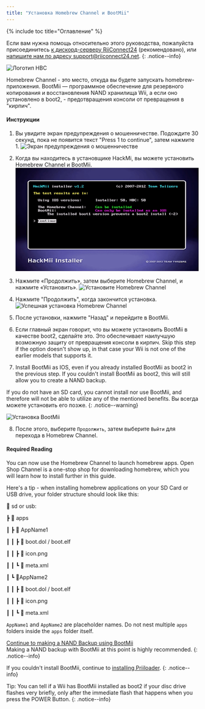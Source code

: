 ```yaml
---
title: "Установка Homebrew Channel и BootMii"
---
```


{% include toc title="Оглавление" %}

Если вам нужна помощь относительно этого руководства, пожалуйста присоединитесь [к дискорд-серверу RiiConnect24](https://discord.gg/rc24) (рекомендовано), или [напишите нам по адресу support@riiconnect24.net](mailto:support@riiconnect24.net).
{: .notice--info}

![Логотип HBC](/images/hbc.png)

Homebrew Channel - это место, откуда вы будете запускать homebrew-приложения. BootMii — программное обеспечение для резервного копирования и восстановления NAND хранилища Wii, а если оно установлено в boot2, - предотвращения консоли от превращения в "кирпич".

#### Инструкции

1. Вы увидите экран предупреждения о мошенничестве. Подождите 30 секунд, пока не появится текст "Press 1 to continue", затем нажмите 1. ![Экран предупреждения о мошенничестве](/images/Wii/ScamScreen.png)

2. Когда вы находитесь в установщике HackMi, вы можете установить Homebrew Channel и BootMii. ![Результаты](/images/Wii/Results.png)

3. Нажмите «Продолжить», затем выберите Homebrew Channel, и нажмите «Установить». ![Установите Homebrew Channel](/images/Wii/InstallHomebrewChannel.png)

4. Нажмите "Продолжить", когда закончится установка. ![Успешная установка Homebrew Channel](/images/Wii/SuccessHBC.png)

5. После установки, нажмите "Назад" и перейдите в BootMii.
6. Если главный экран говорит, что вы можете установить BootMii в качестве boot2, сделайте это. Это обеспечивает наилучшую возможную защиту от превращения консоли в кирпич. Skip this step if the option doesn't show up, in that case your Wii is not one of the earlier models that supports it.
7. Install BootMii as IOS, even if you already installed BootMii as boot2 in the previous step. If you couldn't install BootMii as boot2, this will still allow you to create a NAND backup.

If you do not have an SD card, you cannot install nor use BootMii, and therefore will not be able to utilize any of the mentioned benefits. Вы всегда можете установить его позже.
{: .notice--warning}

![Установка BootMii](/images/Wii/InstallBootMii.png)

8. После этого, выберите `Продолжить`, затем выберите `Выйти` для перехода в Homebrew Channel.

#### Required Reading

You can now use the Homebrew Channel to launch homebrew apps. Open Shop Channel is a one-stop shop for downloading homebrew, which you will learn how to install further in this guide.

Here's a tip - when installing homebrew applications on your SD Card or USB drive, your folder structure should look like this:

💾 sd or usb:

┣ 📂 apps

┃ ┣ 📂 AppName1

┃ ┃ ┣ 📄 boot.dol / boot.elf

┃ ┃ ┣ 📄 icon.png

┃ ┃ ┗ 📄 meta.xml

┃ ┗ 📂AppName2

┃ ┃ ┣ 📄 boot.dol / boot.elf

┃ ┃ ┣ 📄 icon.png

┃ ┃ ┗ 📄 meta.xml

`AppName1` and `AppName2` are placeholder names. Do not nest multiple `apps` folders inside the `apps` folder itself.

[Continue to making a NAND Backup using BootMii](bootmii)<br> Making a NAND backup with BootMii at this point is highly recommended.
{: .notice--info}

If you couldn't install BootMii, continue to [installing Priiloader](priiloader).
{: .notice--info}

Tip: You can tell if a Wii has BootMii installed as boot2 if your disc drive flashes very briefly, only after the immediate flash that happens when you press the POWER Button.
{: .notice--info}
